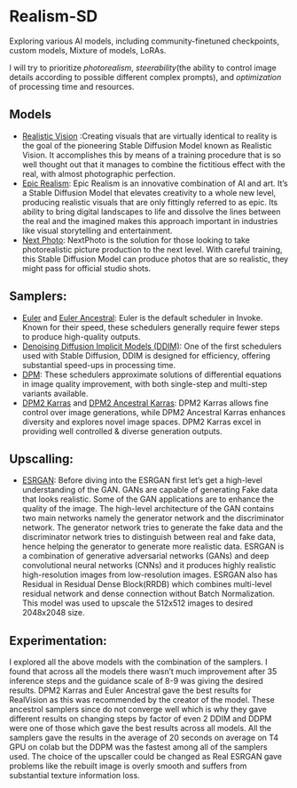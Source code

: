 # Realism-SD
Exploring various AI models, including community-finetuned checkpoints, custom models, Mixture of models, LoRAs. <br>

I will try to prioritize _photorealism_, _steerability_(the ability to control image details according to possible different complex prompts), and _optimization_ of processing time and resources. <br>

## Models
* [Realistic Vision](https://civitai.com/models/4201/realistic-vision-v60-b1 "Realistic Vision 6.0") :Creating visuals that are virtually identical to reality is the goal of the pioneering Stable Diffusion Model known as Realistic Vision. It accomplishes this by means of a training procedure that is so well thought out that it manages to combine the fictitious effect with the real, with almost photographic perfection.<br> 
* [Epic Realism](https://civitai.com/models/25694/epicrealism): Epic Realism is an innovative combination of AI and art. It’s a Stable Diffusion Model that elevates creativity to a whole new level, producing realistic visuals that are only fittingly referred to as epic. Its ability to bring digital landscapes to life and dissolve the lines between the real and the imagined makes this approach important in industries like visual storytelling and entertainment.<br>
* [Next Photo](https://civitai.com/models/84335/nextphoto): NextPhoto is the solution for those looking to take photorealistic picture production to the next level. With careful training, this Stable Diffusion Model can produce photos that are so realistic, they might pass for official studio shots.
## Samplers: 
* [Euler](https://huggingface.co/docs/diffusers/v0.17.1/api/schedulers/euler_ancestral) and [Euler Ancestral](https://huggingface.co/docs/diffusers/en/api/schedulers/euler_ancestral): Euler is the default scheduler in Invoke. Known for their speed, these schedulers generally require fewer steps to produce high-quality outputs.<br>
* [Denoising Diffusion Implicit Models (DDIM)](https://huggingface.co/docs/diffusers/v0.11.0/en/api/schedulers/ddim): One of the first schedulers used with Stable Diffusion, DDIM is designed for efficiency, offering substantial speed-ups in processing time.<br>
* [DPM](https://huggingface.co/docs/diffusers/en/api/schedulers/ddpm): These schedulers approximate solutions of differential equations in image quality improvement, with both single-step and multi-step variants available.<br>
* [DPM2 Karras](https://huggingface.co/notsk007/DPM2-Karras) and [DPM2 Ancestral Karras](https://huggingface.co/docs/diffusers/main/en/api/schedulers/dpm_discrete_ancestral): DPM2 Karras allows fine control over image generations, while DPM2 Ancestral Karras enhances diversity and explores novel image spaces. DPM2 Karras excel in providing well controlled & diverse generation outputs.<br>

## Upscalling:
* [ESRGAN](https://github.com/xinntao/ESRGAN): Before diving into the ESRGAN first let’s get a high-level understanding of the GAN. GANs are capable of generating Fake data that looks realistic. Some of the GAN applications are to enhance the quality of the image. The high-level architecture of the GAN contains two main networks namely the generator network and the discriminator network. The generator network tries to generate the fake data and the discriminator network tries to distinguish between real and fake data, hence helping the generator to generate more realistic data.
ESRGAN is a combination of generative adversarial networks (GANs) and deep convolutional neural networks (CNNs) and it produces highly realistic high-resolution images from low-resolution images.  ESRGAN also has Residual in Residual Dense Block(RRDB) which combines multi-level residual network and dense connection without Batch Normalization.
This model was used to upscale the 512x512 images to desired 2048x2048 size.

## Experimentation:
I explored all the above models with the combination of the samplers. I found that across all the models there wasn’t much improvement after 35 inference steps and the guidance scale of 8-9 was giving the desired results.
DPM2 Karras and Euler Ancestral gave the best results for RealVision as this was recommended by the creator of the model. These ancestrol samplers since do not converge well which is why they gave different results on changing steps by factor of even 2
DDIM and DDPM were one of those which gave the best results across all models. 
All the samplers gave the results in the average of 20 seconds on average on T4 GPU on colab but the DDPM was the fastest among all of the samplers used.
The choice of the upscaller could be changed as Real ESRGAN gave problems like the rebuilt image is overly smooth and suffers from substantial texture information loss.



